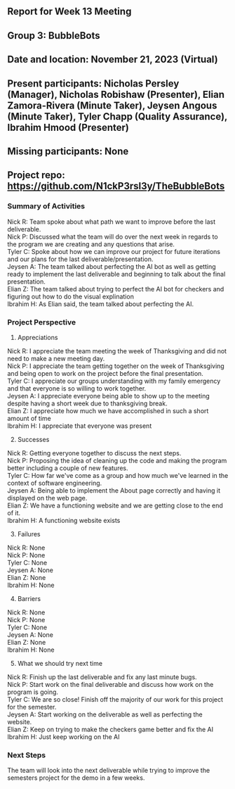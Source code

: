 ## Report for Week 13 Meeting
## Group 3: BubbleBots
## Date and location: November 21, 2023 (Virtual)
## Present participants: Nicholas Persley (Manager), Nicholas Robishaw (Presenter), Elian Zamora-Rivera (Minute Taker), Jeysen Angous (Minute Taker), Tyler Chapp (Quality Assurance), Ibrahim Hmood (Presenter)
## Missing participants: None
## Project repo: https://github.com/N1ckP3rsl3y/TheBubbleBots

### Summary of Activities

Nick R: Team spoke about what path we want to improve before the last deliverable. \
Nick P:  Discussed what the team will do over the next week in regards to the program we are creating and any questions that arise. \
Tyler C:  Spoke about how we can improve our project for future iterations and our plans for the last deliverable/presentation. \
Jeysen A: The team talked about perfecting the AI bot as well as getting ready to implement the last deliverable and beginning to talk about the final presentation. \
Elian Z: The team talked about trying to perfect the AI bot for checkers and figuring out how to do the visual explination\
Ibrahim H: As Elian said, the team talked about perfecting the AI.

### Project Perspective
1. Appreciations

Nick R:  I appreciate the team meeting the week of Thanksgiving and did not need to make a new meeting day. \
Nick P:  I appreciate the team getting together on the week of Thanksgiving and being open to work on the project before the final presentation. \
Tyler C: I appreciate our groups understanding with my family emergency and that everyone is so willing to work together. \
Jeysen A: I appreciate everyone being able to show up to the meeting despite having a short week due to thanksgiving break.\
Elian Z: I appreciate how much we have accomplished in such a short amount of time\
Ibrahim H: I appreciate that everyone was present

2. Successes

Nick R: Getting everyone together to discuss the next steps. \
Nick P: Proposing the idea of cleaning up the code and making the program better including a couple of new features. \
Tyler C: How far we've come as a group and how much we've learned in the context of software engineering. \
Jeysen A: Being able to implement the About page correctly and having it displayed on the web page.\
Elian Z: We have a functioning website and we are getting close to the end of it.\
Ibrahim H: A functioning website exists

3. Failures

Nick R: None\
Nick P: None\
Tyler C: None\
Jeysen A: None\
Elian Z: None\
Ibrahim H: None

4. Barriers

Nick R: None\
Nick P: None\
Tyler C: None\
Jeysen A: None\
Elian Z: None\
Ibrahim H: None

5. What we should try next time

Nick R: Finish up the last deliverable and fix any last minute bugs. \
Nick P: Start work on the final deliverable and discuss how work on the program is going. \
Tyler C: We are so close! Finish off the majority of our work for this project for  the semester. \
Jeysen A: Start working on the deliverable as well as perfecting the website. \
Elian Z: Keep on trying to make the checkers game better and fix the AI\
Ibrahim H: Just keep working on the AI


### Next Steps
  The team will look into the next deliverable while trying to improve the semesters project for the demo in a few weeks.
